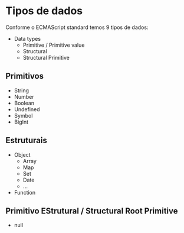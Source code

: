 # Tipos de dados

Conforme o ECMAScript standard temos 9 tipos de dados:

* Data types
    * Primitive / Primitive value
    * Structural
    * Structural Primitive

## Primitivos

* String 
* Number
* Boolean
* Undefined
* Symbol
* BigInt

## Estruturais

* Object
    * Array
    * Map
    * Set
    * Date
    * ...
* Function

## Primitivo EStrutural / Structural Root Primitive

* null

